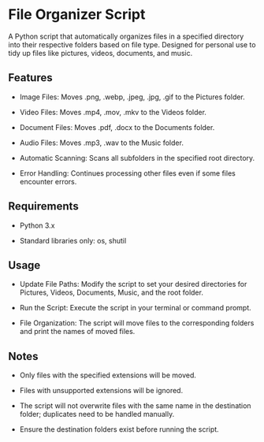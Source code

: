 # File Organizer Script

A Python script that automatically organizes files in a specified directory into their respective folders based on file type. Designed for personal use to tidy up files like pictures, videos, documents, and music.

## Features

- Image Files: Moves .png, .webp, .jpeg, .jpg, .gif to the Pictures folder.

- Video Files: Moves .mp4, .mov, .mkv to the Videos folder.

- Document Files: Moves .pdf, .docx to the Documents folder.

- Audio Files: Moves .mp3, .wav to the Music folder.

- Automatic Scanning: Scans all subfolders in the specified root directory.

- Error Handling: Continues processing other files even if some files encounter errors.

## Requirements

- Python 3.x

- Standard libraries only: os, shutil

## Usage

- Update File Paths: Modify the script to set your desired directories for Pictures, Videos, Documents, Music, and the root folder.

- Run the Script: Execute the script in your terminal or command prompt.

- File Organization: The script will move files to the corresponding folders and print the names of moved files.

## Notes

- Only files with the specified extensions will be moved.

- Files with unsupported extensions will be ignored.

- The script will not overwrite files with the same name in the destination folder; duplicates need to be handled manually.

- Ensure the destination folders exist before running the script.

